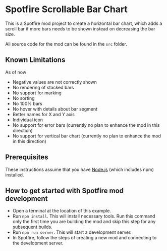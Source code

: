 # Spotfire Scrollable Bar Chart

This is a Spotfire mod project to create a horizontal bar chart, which adds a scroll bar if more bars needs to be shown instead on decreasing the bar size.  

All source code for the mod can be found in the `src` folder.

## Known Limitations 

As of now
- Negative values are not correctly shown
- No rendering of stacked bars
- No support for marking
- No sorting
- No 100% bars 
- No hover with details about bar segment
- Better names for X and Y axis
- Individual icon 
- No support for error bars (currently no plan to enhance the mod in this direction)
- No support for vertical bar chart (currently no plan to enhance the mod in this direction)

## Prerequisites

These instructions assume that you have [Node.js](https://nodejs.org/en/) (which includes npm) installed.

## How to get started with Spotfire mod development 

- Open a terminal at the location of this example.
- Run `npm install`. This will install necessary tools. Run this command only the first time you are building the mod and skip this step for any subsequent builds.
- Run `npm run server`. This will start a development server.
- In Spotfire, follow the steps of creating a new mod and connecting to the development server.

